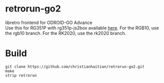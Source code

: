 # retrorun-go2
libretro frontend for ODROID-GO Advance \
Use this for RG351P with rg351p-js2box available [here](https://github.com/christianhaitian/RG351P_virtual-gamepad).  For the RGB10, use the rgb10 branch.  For the RK2020, use the rk2020 branch.

Build
======
```
git clone https://github.com/christianhaitian/retrorun-go2.git
make
strip retrorun
```
